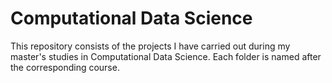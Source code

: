 # Computational Data Science
This repository consists of the projects I have carried out during my master's studies in Computational Data Science. Each folder is named after the corresponding course.
